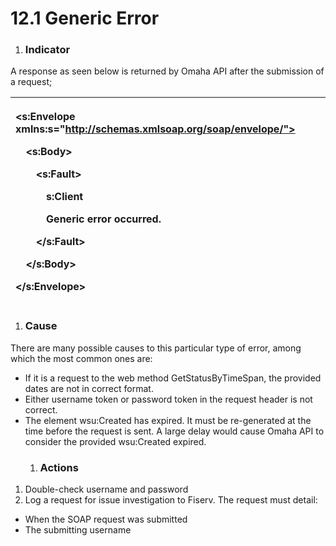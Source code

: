 # **12.1 Generic Error**

   1. ### **Indicator**
A response as seen below is returned by Omaha API after the submission of a request;

|<p><s:Envelope xmlns:s="http://schemas.xmlsoap.org/soap/envelope/"></p><p>`  `<s:Body></p><p>`    `<s:Fault></p><p>`      `<faultcode>s:Client</faultcode></p><p>`      `<faultstring xml:lang="en-US">Generic error occurred.</faultstring></p><p>`    `</s:Fault></p><p>`  `</s:Body></p><p></s:Envelope></p>|
| :- |
1. ### **Cause**
There are many possible causes to this particular type of error, among which the most common ones are:

- If it is a request to the web method GetStatusByTimeSpan, the provided dates are not in correct format.
- Either username token or password token in the request header is not correct.
- The element wsu:Created has expired. It must be re-generated at the time before the request is sent. A large delay would cause Omaha API to consider the provided wsu:Created expired. 
  1. ### **Actions**
1. Double-check username and password
1. Log a request for issue investigation to Fiserv. The request must detail:
- When the SOAP request was submitted
- The submitting username
